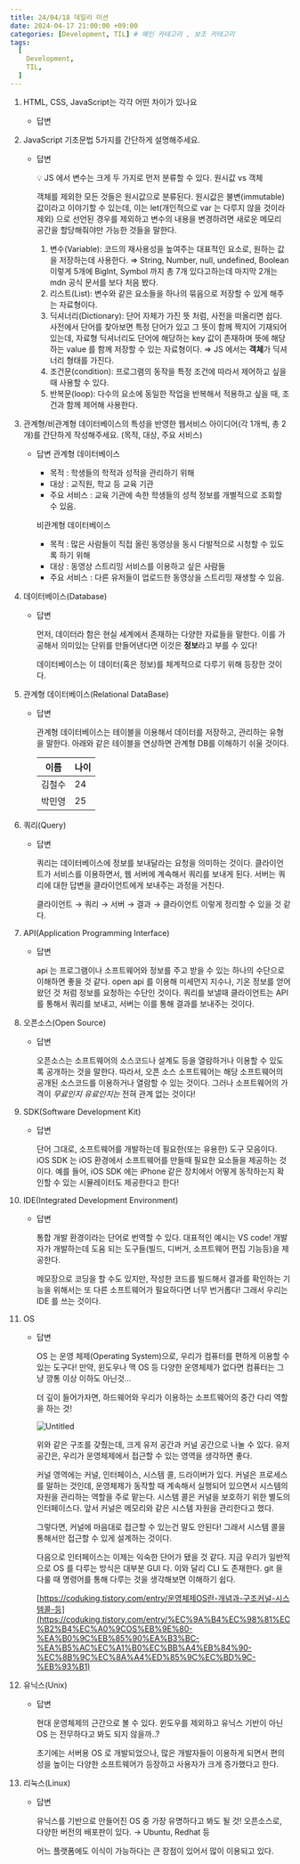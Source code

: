 ```yaml
---
title: 24/04/18 데일리 미션
date: 2024-04-17 21:00:00 +09:00
categories: [Development, TIL] # 메인 카테고리 , 보조 카테고리
tags:
  [
    Development,
    TIL,
  ]
---
```


1. HTML, CSS, JavaScript는 각각 어떤 차이가 있나요
    - 답변
2. JavaScript 기초문법 5가지를 간단하게 설명해주세요.
    - 답변
        
        <aside>
        💡 JS 에서 변수는 크게 두 가지로 먼저 분류할 수 있다.
        원시값 vs 객체
        
        객체를 제외한 모든 것들은 원시값으로 분류된다.
        원시값은 불변(immutable)값이라고 이야기할 수 있는데, 이는 let(개인적으로 var 는 다루지 않을 것이라 제외) 으로 선언된 경우를 제외하고 변수의 내용을 변경하려면 새로운 메모리 공간을 할당해줘야만 가능한 것들을 말한다.
        
        </aside>
        
        1. 변수(Variable): 코드의 재사용성을 높여주는 대표적인 요소로, 원하는 값을 저장하는데 사용한다.
        ⇒ String, Number, null, undefined, Boolean 이렇게 5개에 BigInt, Symbol 까지 총 7개 있다고하는데 마지막 2개는 mdn 공식 문서를 보다 처음 봤다. 
        2. 리스트(List): 변수와 같은 요소들을 하나의 묶음으로 저장할 수 있게 해주는 자료형이다. 
        3. 딕셔너리(Dictionary): 단어 자체가 가진 뜻 처럼, 사전을 떠올리면 쉽다. 사전에서 단어를 찾아보면 특정 단어가 있고 그 뜻이 함께 짝지어 기재되어있는데, 자료형 딕셔너리도 단어에 해당하는 key 값이 존재하며 뜻에 해당하는 value 를 함께 저장할 수 있는 자료형이다. ⇒ JS 에서는 **객체**가 딕셔너리 형태를 가진다.
        4. 조건문(condition): 프로그램의 동작을 특정 조건에 따라서 제어하고 싶을 때 사용할 수 있다.
        5. 반복문(loop): 다수의 요소에 동일한 작업을 반복해서 적용하고 싶을 때, 조건과 함께 제어해 사용한다.
3. 관계형/비관계형 데이터베이스의 특성을 반영한 웹서비스 아이디어(각 1개씩, 총 2개)를 간단하게 작성해주세요. (목적, 대상, 주요 서비스)
    - 답변
    관계형 데이터베이스
        - 목적 : 학생들의 학적과 성적을 관리하기 위해
        - 대상 : 교직원, 학교 등 교육 기관
        - 주요 서비스 : 교육 기관에 속한 학생들의 성적 정보를 개별적으로 조회할 수 있음.
        
        비관계형 데이터베이스
        
        - 목적 : 많은 사람들이 직접 올린 동영상을 동시 다발적으로 시청할 수 있도록 하기 위해
        - 대상 : 동영상 스트리밍 서비스를 이용하고 싶은 사람들
        - 주요 서비스 : 다른 유저들이 업로드한 동영상을 스트리밍 재생할 수 있음.
4. 데이터베이스(Database)
    - 답변
        
        먼저, 데이터라 함은 현실 세계에서 존재하는 다양한 자료들을 말한다. 이를 가공해서 의미있는 단위를 만들어낸다면 이것은 **정보**라고 부를 수 있다!
        
        데이터베이스는 이 데이터(혹은 정보)를 체계적으로 다루기 위해 등장한 것이다.
        
5. 관계형 데이터베이스(Relational DataBase)
    - 답변
        
        관계형 데이터베이스는 테이블을 이용해서 데이터를 저장하고, 관리하는 유형을 말한다.
        아래와 같은 테이블을 연상하면 관계형 DB를 이해하기 쉬울 것이다.
        
        | 이름 | 나이 |
        | --- | --- |
        | 김철수 | 24 |
        | 박민영 | 25 |
6. 쿼리(Query)
    - 답변
        
        쿼리는 데이터베이스에 정보를 보내달라는 요청을 의미하는 것이다. 
        클라이언트가 서비스를 이용하면서, 웹 서버에 계속해서 쿼리를 보내게 된다.
        서버는 쿼리에 대한 답변을 클라이언트에게 보내주는 과정을 거친다.
        
        클라이언트 → 쿼리 → 서버 → 결과 → 클라이언트
        이렇게 정리할 수 있을 것 같다.
        
7. API(Application Programming Interface)
    - 답변
        
        api 는 프로그램이나 소프트웨어와 정보를 주고 받을 수 있는 하나의 수단으로 이해하면 좋을 것 같다. open api 를 이용해 미세먼지 지수나, 기온 정보를 얻어왔던 것 처럼 정보를 요청하는 수단인 것이다. 쿼리를 보낼때 클라이언트는 API 를 통해서 쿼리를 보내고, 서버는 이를 통해 결과를 보내주는 것이다.
        
8. 오픈소스(Open Source)
    - 답변
        
        오픈소스는 소프트웨어의 소스코드나 설계도 등을 열람하거나 이용할 수 있도록 공개하는 것을 말한다. 따라서, 오픈 소스 소프트웨어는 해당 소프트웨어의 공개된 소스코드를 이용하거나 열람할 수 있는 것이다. 그러나 소프트웨어의 가격이 *무료인지 유료인지는* 전혀 관계 없는 것이다!
        
9. SDK(Software Development Kit)
    - 답변
        
        단어 그대로, 소프트웨어를 개발하는데 필요한(또는 유용한) 도구 모음이다.
        iOS SDK 는 iOS 환경에서 소프트웨어를 만들때 필요한 요소들을 제공하는 것이다. 
        예를 들어, iOS SDK 에는 iPhone 같은 장치에서 어떻게 동작하는지 확인할 수 있는 시뮬레이터도 제공한다고 한다!
        
10. IDE(Integrated Development Environment)
    - 답변
        
        통합 개발 환경이라는 단어로 번역할 수 있다. 대표적인 예시는 VS code! 
        개발자가 개발하는데 도움 되는 도구들(빌드, 디버거, 소프트웨어 편집 기능등)을 제공한다. 
        
        메모장으로 코딩을 할 수도 있지만, 작성한 코드를 빌드해서 결과를 확인하는 기능을 위해서는 또 다른 소프트웨어가 필요하다면 너무 번거롭다! 그래서 우리는 IDE 를 쓰는 것이다.
        
11. OS
    - 답변
        
        OS 는 운영 체제(Operating System)으로, 우리가 컴퓨터를 편하게 이용할 수 있는 도구다!
        만약, 윈도우나 맥 OS 등 다양한 운영체제가 없다면 컴퓨터는 그냥 깡통 이상 이하도 아닌것…
        
        더 깊이 들어가자면, 하드웨어와 우리가 이용하는 소프트웨어의 중간 다리 역할을 하는 것!
        
        ![Untitled](https://prod-files-secure.s3.us-west-2.amazonaws.com/83c75a39-3aba-4ba4-a792-7aefe4b07895/d748dfa2-624f-47fc-af91-094b7421ea57/Untitled.png)
        
        위와 같은 구조를 갖췄는데, 크게 유저 공간과 커널 공간으로 나눌 수 있다.
        유저 공간은, 우리가 운영체제에서 접근할 수 있는 영역을 생각하면 좋다.
        
        커널 영역에는 커널, 인터페이스, 시스템 콜, 드라이버가 있다.
        커널은 프로세스를 말하는 것인데, 운영체제가 동작할 때 계속해서 실행되어 있으면서 시스템의 자원을 관리하는 역할을 주로 맡는다. 
        시스템 콜은 커널을 보호하기 위한 별도의 인터페이스다. 앞서 커널은 메모리와 같은 시스템 자원을 관리한다고 했다. 
        
        그렇다면, 커널에 마음대로 접근할 수 있는건 말도 안된다! 그래서 시스템 콜을 통해서만 접근할 수 있게 설계하는 것이다.
        
        다음으로 인터페이스는 이제는 익숙한 단어가 됐을 것 같다. 지금 우리가 일반적으로 OS 를 다루는 방식은 대부분 GUI 다. 이와 달리 CLI 도 존재한다. git 을 다룰 때 명령어를 통해 다루는 것을 생각해보면 이해하기 쉽다.
        
        [https://coduking.tistory.com/entry/운영체제OS란-개념과-구조커널-시스템콜-등](https://coduking.tistory.com/entry/%EC%9A%B4%EC%98%81%EC%B2%B4%EC%A0%9COS%EB%9E%80-%EA%B0%9C%EB%85%90%EA%B3%BC-%EA%B5%AC%EC%A1%B0%EC%BB%A4%EB%84%90-%EC%8B%9C%EC%8A%A4%ED%85%9C%EC%BD%9C-%EB%93%B1)
        
12. 유닉스(Unix)
    - 답변
        
        현대 운영체제의 근간으로 볼 수 있다. 윈도우를 제외하고 유닉스 기반이 아닌 OS 는 전무하다고 봐도 되지 않을까..?
        
        초기에는 서버용 OS 로 개발되었으나, 많은 개발자들이 이용하게 되면서 편의성을 높이는 다양한 소프트웨어가 등장하고 사용자가 크게 증가했다고 한다.
        
13. 리눅스(Linux)
    - 답변
        
        유닉스를 기반으로 만들어진 OS 중 가장 유명하다고 봐도 될 것!
        오픈소스로, 다양한 버전의 배포판이 있다. → Ubuntu, Redhat 등
        
        어느 플랫폼에도 이식이 가능하다는 큰 장점이 있어서 많이 이용되고 있다.